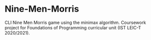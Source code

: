 # Nine-Men-Morris
CLI Nine Men Morris game using the minimax algorithm. Coursework project for Foundations of Programming curricular unit (IST LEIC-T 2020/2021).
